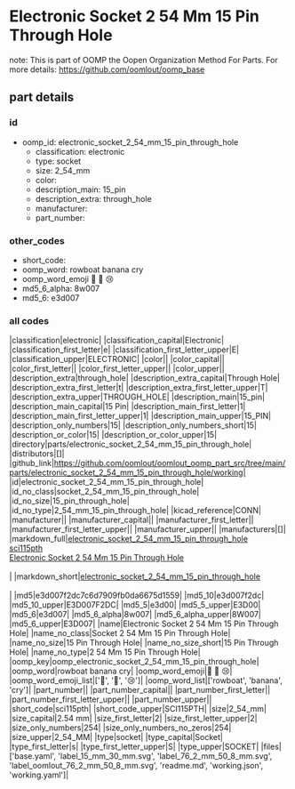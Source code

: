 # Electronic Socket 2 54 Mm 15 Pin Through Hole  

note: This is part of OOMP the Oopen Organization Method For Parts. For more details: https://github.com/oomlout/oomp_base

##  part details





### id
* oomp_id: electronic_socket_2_54_mm_15_pin_through_hole
  * classification: electronic
  * type: socket
  * size: 2_54_mm
  * color: 
  * description_main: 15_pin
  * description_extra: through_hole
  * manufacturer: 
  * part_number: 

### other_codes
* short_code: 
* oomp_word: rowboat banana cry
* oomp_word_emoji :rowboat: :banana: :cry:
* md5_6_alpha: 8w007
* md5_6: e3d007

### all codes 
|classification|electronic|
|classification_capital|Electronic|
|classification_first_letter|e|
|classification_first_letter_upper|E|
|classification_upper|ELECTRONIC|
|color||
|color_capital||
|color_first_letter||
|color_first_letter_upper||
|color_upper||
|description_extra|through_hole|
|description_extra_capital|Through Hole|
|description_extra_first_letter|t|
|description_extra_first_letter_upper|T|
|description_extra_upper|THROUGH_HOLE|
|description_main|15_pin|
|description_main_capital|15 Pin|
|description_main_first_letter|1|
|description_main_first_letter_upper|1|
|description_main_upper|15_PIN|
|description_only_numbers|15|
|description_only_numbers_short|15|
|description_or_color|15|
|description_or_color_upper|15|
|directory|parts/electronic_socket_2_54_mm_15_pin_through_hole|
|distributors|[]|
|github_link|https://github.com/oomlout/oomlout_oomp_part_src/tree/main/parts/electronic_socket_2_54_mm_15_pin_through_hole/working|
|id|electronic_socket_2_54_mm_15_pin_through_hole|
|id_no_class|socket_2_54_mm_15_pin_through_hole|
|id_no_size|15_pin_through_hole|
|id_no_type|2_54_mm_15_pin_through_hole|
|kicad_reference|CONN|
|manufacturer||
|manufacturer_capital||
|manufacturer_first_letter||
|manufacturer_first_letter_upper||
|manufacturer_upper||
|manufacturers|[]|
|markdown_full|[electronic_socket_2_54_mm_15_pin_through_hole](https://github.com/oomlout/oomlout_oomp_part_src/tree/main/parts/electronic_socket_2_54_mm_15_pin_through_hole/working)<br>[sci115pth](https://github.com/oomlout/oomlout_oomp_part_src/tree/main/parts/electronic_socket_2_54_mm_15_pin_through_hole/working)<br>[Electronic Socket 2 54 Mm 15 Pin Through Hole](https://github.com/oomlout/oomlout_oomp_part_src/tree/main/parts/electronic_socket_2_54_mm_15_pin_through_hole/working)<br><br>|
|markdown_short|[electronic_socket_2_54_mm_15_pin_through_hole](https://github.com/oomlout/oomlout_oomp_part_src/tree/main/parts/electronic_socket_2_54_mm_15_pin_through_hole/working)<br><br>|
|md5|e3d007f2dc7c6d7909fb0da6675d1559|
|md5_10|e3d007f2dc|
|md5_10_upper|E3D007F2DC|
|md5_5|e3d00|
|md5_5_upper|E3D00|
|md5_6|e3d007|
|md5_6_alpha|8w007|
|md5_6_alpha_upper|8W007|
|md5_6_upper|E3D007|
|name|Electronic Socket 2 54 Mm 15 Pin Through Hole|
|name_no_class|Socket 2 54 Mm 15 Pin Through Hole|
|name_no_size|15 Pin Through Hole|
|name_no_size_short|15 Pin Through Hole|
|name_no_type|2 54 Mm 15 Pin Through Hole|
|oomp_key|oomp_electronic_socket_2_54_mm_15_pin_through_hole|
|oomp_word|rowboat banana cry|
|oomp_word_emoji|:rowboat: :banana: :cry:|
|oomp_word_emoji_list|[':rowboat:', ':banana:', ':cry:']|
|oomp_word_list|['rowboat', 'banana', 'cry']|
|part_number||
|part_number_capital||
|part_number_first_letter||
|part_number_first_letter_upper||
|part_number_upper||
|short_code|sci115pth|
|short_code_upper|SCI115PTH|
|size|2_54_mm|
|size_capital|2.54 mm|
|size_first_letter|2|
|size_first_letter_upper|2|
|size_only_numbers|254|
|size_only_numbers_no_zeros|254|
|size_upper|2_54_MM|
|type|socket|
|type_capital|Socket|
|type_first_letter|s|
|type_first_letter_upper|S|
|type_upper|SOCKET|
|files|['base.yaml', 'label_15_mm_30_mm.svg', 'label_76_2_mm_50_8_mm.svg', 'label_oomlout_76_2_mm_50_8_mm.svg', 'readme.md', 'working.json', 'working.yaml']|

